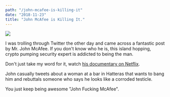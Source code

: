 ```yaml
---
path: "/john-mcafee-is-killing-it"
date: "2018-11-23"
title: "John McAfee is Killing It."
---
```


![](https://wi-images.condecdn.net/image/XPlkknmVqNn/crop/1620/f/McAfee.jpg)

I was trolling through Twitter the other day and came across a fantastic post by Mr. John McAfee. If you don't know who he is, this island hopping, crypto pumping security expert is addicted to being the man.  

Don't just take my word for it, watch [his documentary on Netflix](https://www.netflix.com/title/80148180).  

John casually tweets about a woman at a bar in Hatteras that wants to bang him and rebuttals someone who says he looks like a corroded testicle.

You just keep being awesome "John Fucking McAfee".
